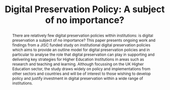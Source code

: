 ---
abstract: 'There are relatively few digital preservation policies within institutions:
  is digital preservation a subject of no importance? This paper presents ongoing
  work and findings from a JISC funded study on institutional digital preservation
  policies which aims to provide an outline model for digital preservation policies
  and in particular to analyse the role that digital preservation can play in supporting
  and delivering key strategies for Higher Education Institutions in areas such as
  research and teaching and learning. Although focussing on the UK Higher Education
  sector, the study draws widely on policy and implementations from other sectors
  and countries and will be of interest to those wishing to develop policy and justify
  investment in digital preservation within a wide range of institutions.'
creators:
- Neil Beagrie
- Peter Williams
- Najla Rettberg
date: null
document_url: https://services.phaidra.univie.ac.at/api/object/o:294052/download
grand_parent: iPRES
institutions: []
keywords:
- london
landing_page_url: https://phaidra.univie.ac.at/o:294052
language: eng
layout: publication
license: CC BY-SA 3.0 AT
notes_url: null
parent: iPRES 2008
publication_type: paper
size: 216652
slides_url: null
source_name: iPRES
stream_url: null
title: 'Digital Preservation Policy: A subject of no importance?'
year: 2008
---